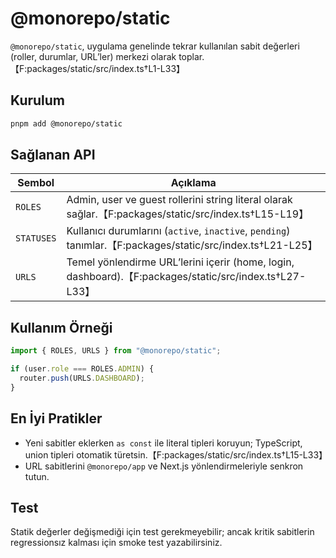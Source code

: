 # @monorepo/static

`@monorepo/static`, uygulama genelinde tekrar kullanılan sabit değerleri (roller, durumlar, URL’ler) merkezi olarak toplar.【F:packages/static/src/index.ts†L1-L33】

## Kurulum

```bash
pnpm add @monorepo/static
```

## Sağlanan API

| Sembol | Açıklama |
| --- | --- |
| `ROLES` | Admin, user ve guest rollerini string literal olarak sağlar.【F:packages/static/src/index.ts†L15-L19】 |
| `STATUSES` | Kullanıcı durumlarını (`active`, `inactive`, `pending`) tanımlar.【F:packages/static/src/index.ts†L21-L25】 |
| `URLS` | Temel yönlendirme URL’lerini içerir (home, login, dashboard).【F:packages/static/src/index.ts†L27-L33】 |

## Kullanım Örneği

```ts
import { ROLES, URLS } from "@monorepo/static";

if (user.role === ROLES.ADMIN) {
  router.push(URLS.DASHBOARD);
}
```

## En İyi Pratikler

- Yeni sabitler eklerken `as const` ile literal tipleri koruyun; TypeScript, union tipleri otomatik türetsin.【F:packages/static/src/index.ts†L15-L33】
- URL sabitlerini `@monorepo/app` ve Next.js yönlendirmeleriyle senkron tutun.

## Test

Statik değerler değişmediği için test gerekmeyebilir; ancak kritik sabitlerin regressionsız kalması için smoke test yazabilirsiniz.
